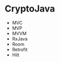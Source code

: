 # CryptoJava

<ul>
<li>MVC</li>
<li>MVP</li>
<li>MVVM</li>
<li>RxJava</li>
<li>Room</li>
<li>Retrofit</li>
<li>Hilt</li>
</ul>